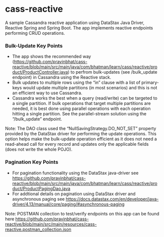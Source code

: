 # cass-reactive

A sample Cassandra reactive application using DataStax Java Driver, Reactive Spring and Spring Boot.
The app implements reactive endpoints performing CRUD operations.

### Bulk-Update Key Points

- The app shows the recommended way (https://github.com/pravinbhat/cass-reactive/blob/main/src/main/java/com/bhatman/learn/cass/reactive/product/ProductController.java) to perfrom bulk-updates (see /bulk_update endpoint) in Cassandra using the Reactive stack.
- Bulk updates to multiple rows using the “in” clause with a list of primary-keys would update multiple partitions (in most scenarios) and this is not an efficient way to use Cassandra.
- Cassandra works the best when a query (read/write) can be targeted to a single partition. If bulk operations that target multiple partitions are needed, it is best done using parallel operations with each operation hitting a single partition. See the parallel-stream solution using the “/bulk_update” endpoint.

Note: The DAO class used the “NullSavingStrategy.DO_NOT_SET” property provided by the DataStax driver for performing the update operations. This option helps make the bulk-update operation efficient as it does not need a read-ahead call for every record and updates only the applicable fields (does not write the whole POJO).

### Pagination Key Points

- For pagination functionality using the DataStax java-driver see https://github.com/pravinbhat/cass-reactive/blob/main/src/main/java/com/bhatman/learn/cass/reactive/product/ProductPagingDao.java
- For addtional details on pagination using DataStax driver and asynchronous paging see https://docs.datastax.com/en/developer/java-driver/4.13/manual/core/paging/#asynchronous-paging

Note: POSTMAN collection to test/verify endpoints on this app can be found here https://github.com/pravinbhat/cass-reactive/blob/main/src/main/resources/cass-reactive.postman_collection.json
